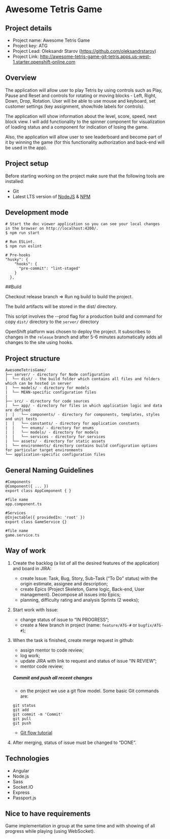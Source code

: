 # Awesome Tetris Game

## Project details

- Project name: Awesome Tetris Game
- Project key: ATG
- Project Lead: Oleksandr Starov (https://github.com/oleksandrstarov)
- Project Link: http://awesome-tetris-game-git-tetris.apps.us-west-1.starter.openshift-online.com

## Overview

The application will allow user to play Tetris by using controls such as Play, Pause and Reset and controls for rotating or moving blocks - Left, Right, Down, Drop, Rotation. User will be able to use mouse and keyboard, set customer settings (key assignment, show/hide labels for controls).

The application will show information about the level, score, speed, next block view. I will add functionality to the spinner component for visualization of loading status and a component for indication of losing the game.

Also, the application will allow user to see leaderboard and become part of it by winning the game (for this functionality authorization and back-end will be used in the app).

## Project setup

Before starting working on the project make sure that the following tools are installed:

- Git
- Latest LTS version of [NodeJS](https://nodejs.org/uk/) & [NPM](https://www.npmjs.com/get-npm)

## Development mode

```
# Start the doc viewer application so you can see your local changes in the browser on http://localhost:4200/.
$ npm run start

# Run ESLint.
$ npm run eslint

# Pre-hooks
"husky": {
    "hooks": {
      "pre-commit": "lint-staged"
    }
  },
```

##Build

Checkout release branch => Run ng build to build the project.

The build artifacts will be stored in the dist/ directory.

This script involves the --prod flag for a production build and command for copy `dist/` directory to the `server/` directory

OpenShift platform was chosen to deploy the project.
It subscribes to changes in the `release` branch and after 5-6 minutes automatically adds all changes to the site using hooks.

## Project structure

```
AwesomeTetrisGame/
├── server/ - directory for Node configuration
|  └── dist/ - the build folder which contains all files and folders which can be hosted in server
|  └── models/ - directory for models
|  └── MEAN-specific configuration files
|
├── src/ - directory for code sources
|  └── app/ - directory for files in which application logic and data are defined
|  |   └── components/ - directory for components, templates, styles and unit tests
|  |   └── constants/ - directory for application constants
|  |   └── enums/ - directory for enums
|  |   └── models/ - directory for models
|  |   └── services - directory for services
|  └── assets/ - directory for static assets
|  └── environments/ directory contains build configuration options for particular target environments
└── application-specific configuration files
```

## General Naming Guidelines

```
#Components
@Component({ ... })
export class AppComponent { }

#file name
app.component.ts
```

```
#Services
@Injectable({ providedIn: 'root' })
export class GameService {}

#file name
game.service.ts
```

## Way of work

1. Create the backlog (a list of all the desired features of the application) and board in JIRA:

   - create Issue: Task, Bug, Story, Sub-Task (“To Do” status) with the origin estimate, assignee and description;
   - create Epics (Project Skeleton, Game logic, Back-end, User management). Decompose all issues into Epics;
   - planning, difficulty rating and analysis Sprints (2 weeks);

2. Start work with Issue:

   - change status of issue to “IN PROGRESS”;
   - create a New branch in project (name: `feature/ATG-#` or `bugfix/ATG-#`);

3. When the task is finished, create merge request in github:

   - assign mentor to code review;
   - log work;
   - update JIRA with link to request and status of issue “IN REVIEW”;
   - mentor code review;

   ##### Commit and push all recent changes

   - on the project we use a git flow model.
     Some basic Git commands are:

   ```
   git status
   git add
   git commit -m 'Commit'
   git pull
   git push
   ```

   - [Git flow tutorial](https://leanpub.com/git-flow/read)

4. After merging, status of issue must be changed to “DONE”.

## Technologies

- Angular
- Node.js
- Sass
- Socket.IO
- Express
- Passport.js

## Nice to have requirements

Game implementation in group at the same time and with showing of all progress while playing (using WebSocket).
